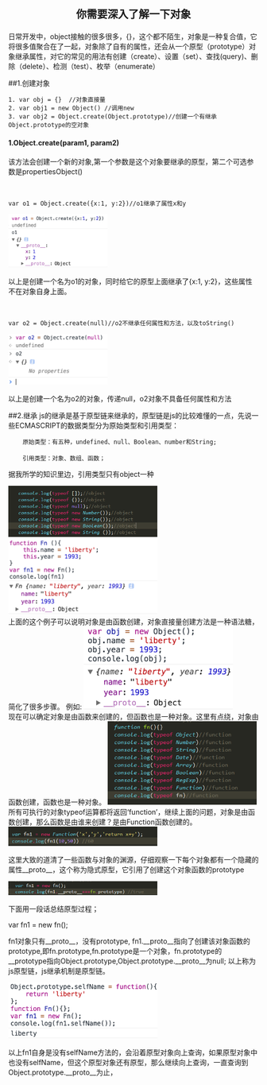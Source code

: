 <!--### ECMASCRIPT5.1

文章链接        |     文章内容       | 创建日期     |
--------------------|------------------|-----------------------|
 | 对象   |  2018-03-17   |-->
 
## <p align="center">你需要深入了解一下对象</p>
日常开发中，object接触的很多很多，{}，这个都不陌生，对象是一种复合值，它将很多值聚合在了一起，对象除了自有的属性，还会从一个原型（prototype）对象继承属性，对它的常见的用法有创建（create）、设置（set）、查找(query)、删除（delete）、检测（test）、枚举（enumerate）

##1.创建对象
```
1. var obj = {}  //对象直接量
2. var obj1 = new Object() //调用new
3. var obj2 = Object.create(Object.prototype)//创建一个有继承Object.prototype的空对象
```
<h4>1.Object.create(param1, param2)</h4>
<p>该方法会创建一个新的对象,第一个参数是这个对象要继承的原型，第二个可选参数是propertiesObject()</p>

<br/>

```
var o1 = Object.create({x:1, y:2})//o1继承了属性x和y
```
<img width="200px" src="./img/WX20180317-212132@2x.png">

以上是创建一个名为o1的对象，同时给它的原型上面继承了{x:1, y:2}，这些属性不在对象自身上面。

<br/>

```
var o2 = Object.create(null)//o2不继承任何属性和方法，以及toString()
```
<img width="200px" src="./img/WX20180317-212819@2x.png">

以上是创建一个名为o2的对象，传递null，o2对象不具备任何属性和方法

##2.继承
js的继承是基于原型链来继承的，原型链是js的比较难懂的一点，先说一些ECMASCRIPT的数据类型分为原始类型和引用类型：

        原始类型：有五种，undefined、null、Boolean、number和String;

        引用类型：对象、数组、函数；
        

据我所学的知识里边，引用类型只有object一种

<img width="300px" src="./img/640.png">

<br/>

<img width="300px" src="./img/WX20180318-052606@2x.png">
<br/>
上面的这个例子可以说明对象是由函数创建，对象直接量创建方法是一种语法糖，简化了很多步骤。
例如:


<img width="300px" src="./img/WX20180318-053246@2x.png">
<br/>	
现在可以确定对象是由函数来创建的，但函数也是一种对象。这里有点绕，对象由函数创建，函数也是一种对象。

<img width="300px" src="./img/640 (1).png">

<br/>
所有可执行的对象typeof运算都将返回‘function’，继续上面的问题，对象是由函数创建，那么函数是由谁来创建？是由Function函数创建的。

<img width="300px" src="./img/640 (2).png">

这里大致的道清了一些函数与对象的渊源，仔细观察一下每个对象都有一个隐藏的属性__proto__，这个称为隐式原型，它引用了创建这个对象函数的prototype

<img width="300px" src="./img/640 (3).png">

下面用一段话总结原型过程；

var fn1 = new fn();

fn1对象只有__proto__，没有prototype, fn1.__proto__指向了创建该对象函数的prototype,即fn.prototype,fn.prototype是一个对象，fn.prototype的__prototype指向Object.prototype,Object.prototype.__proto__为null;
以上称为js原型链，js继承机制是原型链。


<img width="300px" src="./img/WX20180318-060011@2x.png">

以上fn1自身是没有selfName方法的，会沿着原型对象向上查询，如果原型对象中也没有selfName，但这个原型对象还有原型，那么继续向上查询，一直查询到Object.prototype.__proto__为止，